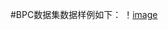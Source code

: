 #BPC数据集数据样例如下：
！[image](https://github.com/pangjunbiao/BPC-Crack-Dataset/blob/main/BPC-image-sample/10.jpg)
